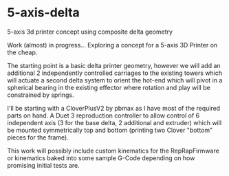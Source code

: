 # 5-axis-delta
5-axis 3d printer concept using composite delta geometry

Work (almost) in progress...  Exploring a concept for a 5-axis 3D Printer on the cheap.

The starting point is a basic delta printer geometry, however we will add an additional 2 independently controlled carriages to the existing towers which will actuate a second delta system to orient the hot-end which will pivot in a spherical bearing in the existing effector where rotation and play will be constrained by springs.

I'll be starting with a CloverPlusV2 by pbmax as I have most of the required parts on hand. A Duet 3 reproduction controller to allow control of 6 independent axis (3 for the base delta, 2 additional and extruder) which will be mounted symmetrically top and bottom (printing two Clover "bottom" pieces for the frame).

This work will possibly include custom kinematics for the RepRapFirmware or kinematics baked into some sample G-Code depending on how promising initial tests are.
